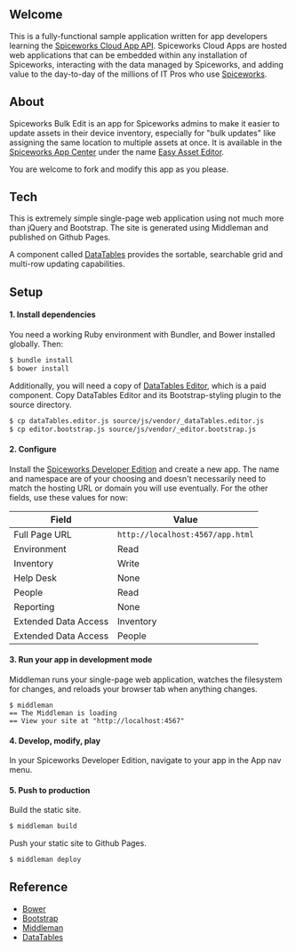 ## Welcome

This is a fully-functional sample application written for app developers learning the 
[Spiceworks Cloud App API](http://developers.spiceworks.com/documentation/cloud-apps).
Spiceworks Cloud Apps are hosted web applications that can be embedded within any installation
of Spiceworks, interacting with the data managed by Spiceworks, and adding value to the
day-to-day of the millions of IT Pros who use [Spiceworks](http://www.spiceworks.com).
 
## About

Spiceworks Bulk Edit is an app for Spiceworks admins to make it easier
to update assets in their device inventory, especially for "bulk updates"
like assigning the same location to multiple assets at once. It is available
in the [Spiceworks App Center](http://appcenter.spiceworks.com/) under the name 
[Easy Asset Editor](https://community.spiceworks.com/appcenter/app/extension_63).

You are welcome to fork and modify this app as you please.

## Tech

This is extremely simple single-page web application using not much 
more than jQuery and Bootstrap. The site is generated using Middleman
and published on Github Pages.

A component called [DataTables](https://datatables.net/) provides the 
sortable, searchable grid and multi-row updating capabilities.

## Setup

#### 1. Install dependencies

You need a working Ruby environment with Bundler, and Bower installed globally. Then:
 
```bash
$ bundle install
$ bower install 
```

Additionally, you will need a copy of [DataTables Editor](https://editor.datatables.net/),
which is a paid component. Copy DataTables Editor and its Bootstrap-styling plugin to the
source directory.

```bash
$ cp dataTables.editor.js source/js/vendor/_dataTables.editor.js
$ cp editor.bootstrap.js source/js/vendor/_editor.bootstrap.js
```

#### 2. Configure

Install the [Spiceworks Developer Edition](http://developers.spiceworks.com/downloads/)
and create a new app. The name and namespace are of your choosing and doesn't necessarily need to
match the hosting URL or domain you will use eventually. For the other fields, use these
values for now:

|Field|Value|
|---|---|
|Full Page URL|`http://localhost:4567/app.html`|
|Environment|Read|
|Inventory|Write|
|Help Desk|None|
|People|Read|
|Reporting|None|
|Extended Data Access|Inventory|
|Extended Data Access|People|

#### 3. Run your app in development mode
 
Middleman runs your single-page web application, watches the filesystem for changes, and reloads
your browser tab when anything changes.
  
```
$ middleman
== The Middleman is loading
== View your site at "http://localhost:4567"
```

#### 4. Develop, modify, play

In your Spiceworks Developer Edition, navigate to your app in the App nav menu.

#### 5. Push to production

Build the static site.

```bash
$ middleman build
```

Push your static site to Github Pages.

```bash
$ middleman deploy
```

## Reference

* [Bower](http://bower.io/)
* [Bootstrap](http://getbootstrap.com/)
* [Middleman](https://middlemanapp.com/)
* [DataTables](https://datatables.net/)
